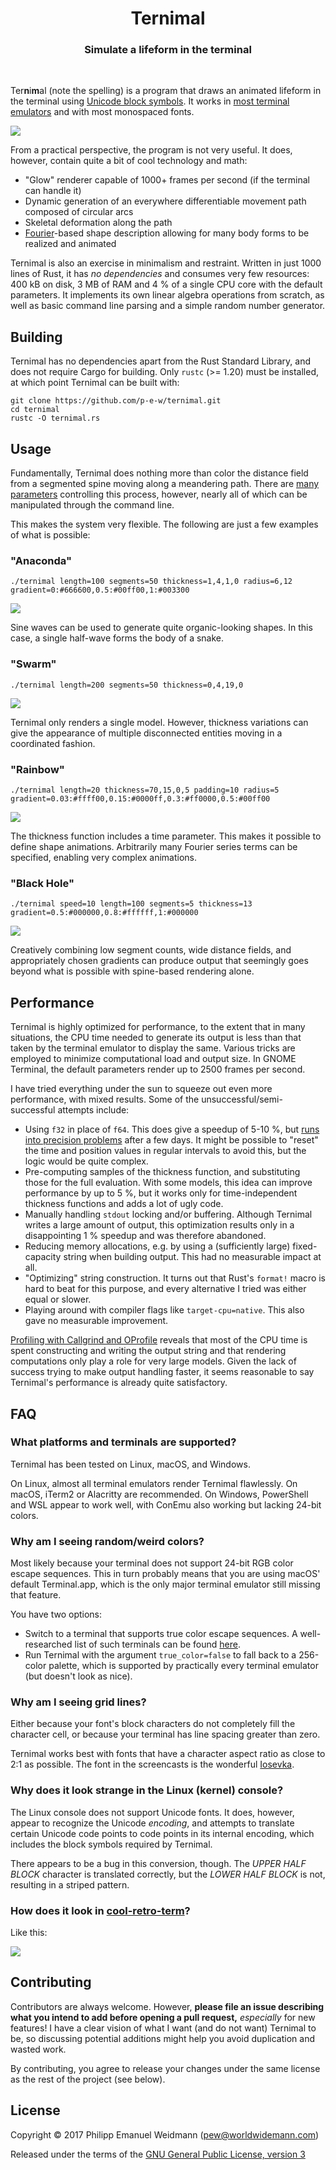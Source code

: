 <h1 align="center">Ternimal</h1>
<h3 align="center">Simulate a lifeform in the terminal</h3>
<br>

Ter**n**i**m**al (note the spelling) is a program that draws an animated lifeform in the terminal using [Unicode block symbols](https://en.wikipedia.org/wiki/Block_Elements). It works in [most terminal emulators](#faq) and with most monospaced fonts.

![](https://user-images.githubusercontent.com/2702526/32404757-c4ee3230-c14e-11e7-9b5d-b48bd0fd2dab.gif)

From a practical perspective, the program is not very useful. It does, however, contain quite a bit of cool technology and math:

* "Glow" renderer capable of 1000+ frames per second (if the terminal can handle it)
* Dynamic generation of an everywhere differentiable movement path composed of circular arcs
* Skeletal deformation along the path
* [Fourier](https://en.wikipedia.org/wiki/Fourier_series)-based shape description allowing for many body forms to be realized and animated

Ternimal is also an exercise in minimalism and restraint. Written in just 1000 lines of Rust, it has *no dependencies* and consumes very few resources: 400 kB on disk, 3 MB of RAM and 4 % of a single CPU core with the default parameters. It implements its own linear algebra operations from scratch, as well as basic command line parsing and a simple random number generator.


## Building

Ternimal has no dependencies apart from the Rust Standard Library, and does not require Cargo for building. Only `rustc` (>= 1.20) must be installed, at which point Ternimal can be built with:

```
git clone https://github.com/p-e-w/ternimal.git
cd ternimal
rustc -O ternimal.rs
```


## Usage

Fundamentally, Ternimal does nothing more than color the distance field from a segmented spine moving along a meandering path. There are [many parameters](ternimal.rs#L88-L173) controlling this process, however, nearly all of which can be manipulated through the command line.

This makes the system very flexible. The following are just a few examples of what is possible:

### "Anaconda"

```
./ternimal length=100 segments=50 thickness=1,4,1,0 radius=6,12 gradient=0:#666600,0.5:#00ff00,1:#003300
```

![](https://user-images.githubusercontent.com/2702526/32404762-e5643794-c14e-11e7-81b2-bfa37809b128.gif)

Sine waves can be used to generate quite organic-looking shapes. In this case, a single half-wave forms the body of a snake.

### "Swarm"

```
./ternimal length=200 segments=50 thickness=0,4,19,0
```

![](https://user-images.githubusercontent.com/2702526/32404773-0e0a154c-c14f-11e7-8344-64e1d0e22617.gif)

Ternimal only renders a single model. However, thickness variations can give the appearance of multiple disconnected entities moving in a coordinated fashion.

### "Rainbow"

```
./ternimal length=20 thickness=70,15,0,5 padding=10 radius=5 gradient=0.03:#ffff00,0.15:#0000ff,0.3:#ff0000,0.5:#00ff00
```

![](https://user-images.githubusercontent.com/2702526/32404777-339d841a-c14f-11e7-97ee-b5f7a5ea87e3.gif)

The thickness function includes a time parameter. This makes it possible to define shape animations. Arbitrarily many Fourier series terms can be specified, enabling very complex animations.

### "Black Hole"

```
./ternimal speed=10 length=100 segments=5 thickness=13 gradient=0.5:#000000,0.8:#ffffff,1:#000000
```

![](https://user-images.githubusercontent.com/2702526/32404779-59c94552-c14f-11e7-8eea-d1786ff29e31.gif)

Creatively combining low segment counts, wide distance fields, and appropriately chosen gradients can produce output that seemingly goes beyond what is possible with spine-based rendering alone.


## Performance

Ternimal is highly optimized for performance, to the extent that in many situations, the CPU time needed to generate its output is less than that taken by the terminal emulator to display the same. Various tricks are employed to minimize computational load and output size. In GNOME Terminal, the default parameters render up to 2500 frames per second.

I have tried everything under the sun to squeeze out even more performance, with mixed results. Some of the unsuccessful/semi-successful attempts include:

* Using `f32` in place of `f64`. This does give a speedup of 5-10 %, but [runs into precision problems](https://blog.demofox.org/2017/11/21/floating-point-precision/) after a few days. It might be possible to "reset" the time and position values in regular intervals to avoid this, but the logic would be quite complex.
* Pre-computing samples of the thickness function, and substituting those for the full evaluation. With some models, this idea can improve performance by up to 5 %, but it works only for time-independent thickness functions and adds a lot of ugly code.
* Manually handling `stdout` locking and/or buffering. Although Ternimal writes a large amount of output, this optimization results only in a disappointing 1 % speedup and was therefore abandoned.
* Reducing memory allocations, e.g. by using a (sufficiently large) fixed-capacity string when building output. This had no measurable impact at all.
* "Optimizing" string construction. It turns out that Rust's `format!` macro is hard to beat for this purpose, and every alternative I tried was either equal or slower.
* Playing around with compiler flags like `target-cpu=native`. This also gave no measurable improvement.

[Profiling with Callgrind and OProfile](https://llogiq.github.io/2015/07/15/profiling.html) reveals that most of the CPU time is spent constructing and writing the output string and that rendering computations only play a role for very large models. Given the lack of success trying to make output handling faster, it seems reasonable to say Ternimal's performance is already quite satisfactory.


## FAQ

### What platforms and terminals are supported?

Ternimal has been tested on Linux, macOS, and Windows.

On Linux, almost all terminal emulators render Ternimal flawlessly. On macOS, iTerm2 or Alacritty are recommended. On Windows, PowerShell and WSL appear to work well, with ConEmu also working but lacking 24-bit colors.

### Why am I seeing random/weird colors?

Most likely because your terminal does not support 24-bit RGB color escape sequences. This in turn probably means that you are using macOS' default Terminal.app, which is the only major terminal emulator still missing that feature.

You have two options:

* Switch to a terminal that supports true color escape sequences. A well-researched list of such terminals can be found [here](https://gist.github.com/XVilka/8346728).
* Run Ternimal with the argument `true_color=false` to fall back to a 256-color palette, which is supported by practically every terminal emulator (but doesn't look as nice).

### Why am I seeing grid lines?

Either because your font's block characters do not completely fill the character cell, or because your terminal has line spacing greater than zero.

Ternimal works best with fonts that have a character aspect ratio as close to 2:1 as possible. The font in the screencasts is the wonderful [Iosevka](https://github.com/be5invis/Iosevka).

### Why does it look strange in the Linux (kernel) console?

The Linux console does not support Unicode fonts. It does, however, appear to recognize the Unicode *encoding*, and attempts to translate certain Unicode code points to code points in its internal encoding, which includes the block symbols required by Ternimal.

There appears to be a bug in this conversion, though. The *UPPER HALF BLOCK* character is translated correctly, but the *LOWER HALF BLOCK* is not, resulting in a striped pattern.

### How does it look in [cool-retro-term](https://github.com/Swordfish90/cool-retro-term)?

Like this:

![](https://user-images.githubusercontent.com/2702526/32404792-886a820e-c14f-11e7-9994-f27a0d048e39.gif)


## Contributing

Contributors are always welcome. However, **please file an issue describing what you intend to add before opening a pull request,** *especially* for new features! I have a clear vision of what I want (and do not want) Ternimal to be, so discussing potential additions might help you avoid duplication and wasted work.

By contributing, you agree to release your changes under the same license as the rest of the project (see below).


## License

Copyright &copy; 2017 Philipp Emanuel Weidmann (<pew@worldwidemann.com>)

Released under the terms of the [GNU General Public License, version 3](https://gnu.org/licenses/gpl.html)
